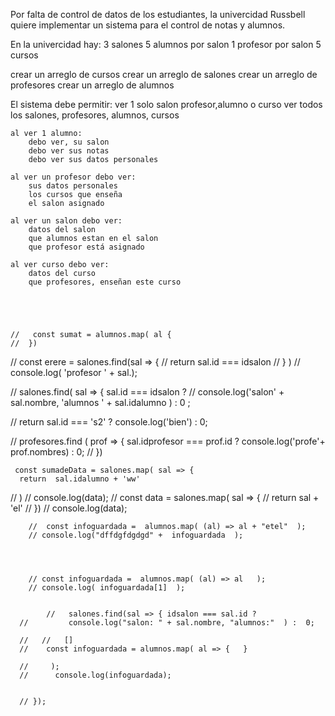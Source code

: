 


Por falta de control de datos de los estudiantes,
la univercidad Russbell quiere implementar un sistema 
para el control de notas y alumnos.

En la univercidad hay:
3 salones
5 alumnos por salon
1 profesor por salon
5 cursos

crear un arreglo de cursos 
crear un arreglo de salones
crear un arreglo de profesores
crear un arreglo de alumnos

El sistema debe permitir:
	ver 1 solo salon profesor,alumno o curso
	ver todos los salones, profesores, alumnos, cursos
	
	al ver 1 alumno:
		debo ver, su salon
		debo ver sus notas
		debo ver sus datos personales
	
	al ver un profesor debo ver:
		sus datos personales
		los cursos que enseña
		el salon asignado
	
	al ver un salon debo ver:
		datos del salon
		que alumnos estan en el salon
		que profesor está asignado

	al ver curso debo ver:
		datos del curso
		que profesores, enseñan este curso
		
	
	
	
	
    //   const sumat = alumnos.map( al {
    //  })
      
     


  //   const erere = salones.find(sal => {
  //     return sal.id === idsalon
  //   } )
  // console.log(  'profesor ' + sal.);

  
  //  salones.find( sal =>  { sal.id === idsalon ? 
    // console.log('salon' +  sal.nombre, 'alumnos ' +  sal.idalumno  ) : 0 ;
  
    

// return   sal.id === 's2'  ? console.log('bien') : 0;
   

// profesores.find ( prof => { sal.idprofesor === prof.id ? console.log('profe'+ prof.nombres) : 0;
// })

     const sumadeData = salones.map( sal => {
      return  sal.idalumno + 'ww'
    


  // ) 
  //  console.log(data);
  // const data = salones.map( sal =>  { 
  //   return sal + 'el'
  // }) 
  // console.log(data);



  
          
        //  const infoguardada =  alumnos.map( (al) => al + "etel"  );
        // console.log("dffdgfdgdgd" +  infoguardada  );
          
        


        // const infoguardada =  alumnos.map( (al) => al   );
        // console.log( infoguardada[1]  );


			//   salones.find(sal => { idsalon === sal.id ?
      //         console.log("salon: " + sal.nombre, "alumnos:"  ) :  0;
          
      //   //   []
      //    const infoguardada = alumnos.map( al => {   }
        
      //     );
      //      console.log(infoguardada);
                                                                     
          
      // });
